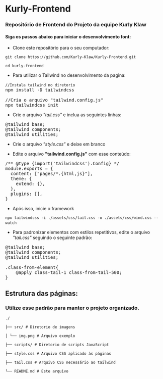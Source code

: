 # Kurly-Frontend

### Repositório de Frontend do Projeto da equipe Kurly Klaw


#### Siga os passos abaixo para iniciar o desenvolvimento font:

- Clone este repositório para o seu computador:

<pre>
<code>git clone https://github.com/Kurly-Klaw/Kurly-Frontend.git

cd kurly-frontend</code>
</pre>

 - Para utilizar o Tailwind no desenvolvimento da pagina:

<pre>
<code>//Instala tailwind no diretorio</code>    
npm install -D tailwindcss 

//Cria o arquivo "tailwind.config.js"
npx tailwindcss init 
</pre>

- Crie o arquivo *"tail.css"* e inclua as seguintes linhas:
<pre>@tailwind base;
@tailwind components;
@tailwind utilities;</pre>

- Crie o arquivo *"style.css"* e deixe em branco

- Edite o arquivo **"tailwind.config.js"** com esse conteúdo:

<pre>
/** @type {import('tailwindcss').Config} */
module.exports = {
  content: ["pages/*.{html,js}"],
  theme: {
    extend: {},
  },
  plugins: [],
}
</pre>
- Após isso, inicie o framework
<pre><code>npx tailwindcss -i ./assets/css/tail.css -o ./assets/css/wind.css --watch</code> 
</pre>


- Para padronizar elementos com estilos repetitivos, edite o arquivo *"tail.css"* seguindo o seguinte padrão:


<pre>
@tailwind base;
@tailwind components;
@tailwind utilities;

.class-from-element{
    @apply class-tail-1 class-from-tail-500;
}
</pre>


 ## Estrutura das páginas:

### Utilize esse padrão para manter o projeto organizado.
 <pre><code>./

├── src/ # Diretorio de imagens

│ └── img.png # Arquivo exemplo

├── scripts/ # Diretorio de scripts JavaScript

├── style.css # Arquivo CSS aplicado às páginas

├── tail.css # Arquivo CSS necessário ao tailwind

└── README.md # Este arquivo

</code></pre>
